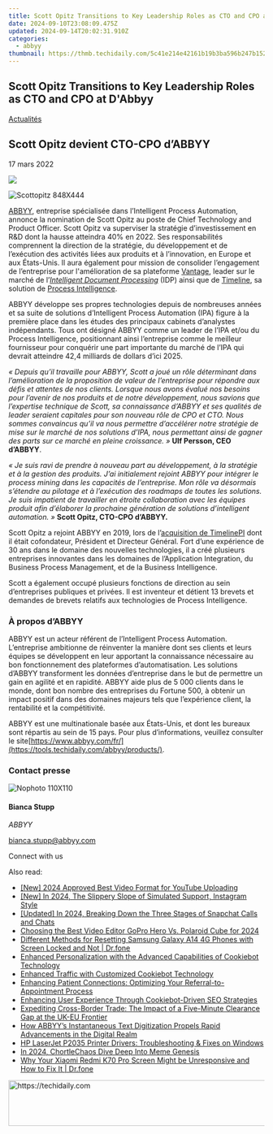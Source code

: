```yaml
---
title: Scott Opitz Transitions to Key Leadership Roles as CTO and CPO at D'Abbyy
date: 2024-09-10T23:08:09.475Z
updated: 2024-09-14T20:02:31.910Z
categories:
  - abbyy
thumbnail: https://thmb.techidaily.com/5c41e214e42161b19b3ba596b247b1528c5c85cbd29aaa92283a320b0b166cc8.jpg
---
```


## Scott Opitz Transitions to Key Leadership Roles as CTO and CPO at D'Abbyy

[Actualités](https://tools.techidaily.com/abbyy/products/)

## Scott Opitz devient CTO-CPO d’ABBYY

17 mars 2022

![](https://content.abbyy.com/-/media/project/abbyy/abbyy/branchtemplates/shutterstock_1272462163_1296-x-729.jpg?h=729&iar=0&w=1296)

![Scottopitz 848X444](https://static4.abbyy.com/abbyycommedia/35308/scottopitz-848x444.jpg) 

[ABBYY](https://tools.techidaily.com/abbyy/products/), entreprise spécialisée dans l’Intelligent Process Automation, annonce la nomination de Scott Opitz au poste de Chief Technology and Product Officer. Scott Opitz va superviser la stratégie d’investissement en R&D dont la hausse atteindra 40% en 2022\. Ses responsabilités comprennent la direction de la stratégie, du développement et de l’exécution des activités liées aux produits et à l’innovation, en Europe et aux États-Unis. Il aura également pour mission de consolider l’engagement de l’entreprise pour l'amélioration de sa plateforme [Vantage](https://tools.techidaily.com/abbyy/products/), leader sur le marché de l’_[Intelligent Document Processing](https://tools.techidaily.com/abbyy/products/)_ (IDP) ainsi que de [Timeline](https://tools.techidaily.com/abbyy/products/), sa solution de [Process Intelligence](https://tools.techidaily.com/abbyy/products/).

ABBYY développe ses propres technologies depuis de nombreuses années et sa suite de solutions d’Intelligent Process Automation (IPA) figure à la première place dans les études des principaux cabinets d’analystes indépendants. Tous ont désigné ABBYY comme un leader de l’IPA et/ou du Process Intelligence, positionnant ainsi l’entreprise comme le meilleur fournisseur pour conquérir une part importante du marché de l’IPA qui devrait atteindre 42,4 milliards de dollars d’ici 2025.

_« Depuis qu’il travaille pour ABBYY, Scott a joué un rôle déterminant dans l’amélioration de la proposition de valeur de l’entreprise pour répondre aux défis et attentes de nos clients. Lorsque nous avons évalué nos besoins pour l’avenir de nos produits et de notre développement, nous savions que l’expertise technique de Scott, sa connaissance d’ABBYY et ses qualités de leader seraient capitales pour son nouveau rôle de CPO et CTO. Nous sommes convaincus qu’il va nous permettre d’accélérer notre stratégie de mise sur le marché de nos solutions d’IPA, nous permettant ainsi de gagner des parts sur ce marché en pleine croissance. »_ **Ulf Persson, CEO d’ABBYY**.

_« Je suis ravi de prendre à nouveau part au développement, à la stratégie et à la gestion des produits. J’ai initialement rejoint ABBYY pour intégrer le process mining dans les capacités de l’entreprise. Mon rôle va désormais s’étendre au pilotage et à l’exécution des roadmaps de toutes les solutions. Je suis impatient de travailler en étroite collaboration avec les équipes produit afin d’élaborer la prochaine génération de solutions d’intelligent automation. »_ **Scott Opitz, CTO-CPO d’ABBYY.**

Scott Opitz a rejoint ABBYY en 2019, lors de l’[acquisition de TimelinePI](https://tools.techidaily.com/abbyy/products/) dont il était cofondateur, Président et Directeur Général. Fort d’une expérience de 30 ans dans le domaine des nouvelles technologies, il a créé plusieurs entreprises innovantes dans les domaines de l’Application Integration, du Business Process Management, et de la Business Intelligence.

Scott a également occupé plusieurs fonctions de direction au sein d’entreprises publiques et privées. Il est inventeur et détient 13 brevets et demandes de brevets relatifs aux technologies de Process Intelligence.

### À propos d’ABBYY

ABBYY est un acteur référent de l’Intelligent Process Automation. L’entreprise ambitionne de réinventer la manière dont ses clients et leurs équipes se développent en leur apportant la connaissance nécessaire au bon fonctionnement des plateformes d’automatisation. Les solutions d’ABBYY transforment les données d’entreprise dans le but de permettre un gain en agilité et en rapidité. ABBYY aide plus de 5 000 clients dans le monde, dont bon nombre des entreprises du Fortune 500, à obtenir un impact positif dans des domaines majeurs tels que l’expérience client, la rentabilité et la compétitivité.

ABBYY est une multinationale basée aux États-Unis, et dont les bureaux sont répartis au sein de 15 pays. Pour plus d’informations, veuillez consulter le site[https://www.abbyy.com/fr/](https://tools.techidaily.com/abbyy/products/).

### Contact presse

![Nophoto 110X110](https://static4.abbyy.com/abbyycommedia/34370/nophoto-110x110.png)

#### Bianca Stupp

_ABBYY_

[bianca.stupp@abbyy.com](https://tools.techidaily.com/abbyy/products/) 

Connect with us

<ins class="adsbygoogle"
     style="display:block"
     data-ad-format="autorelaxed"
     data-ad-client="ca-pub-7571918770474297"
     data-ad-slot="1223367746"></ins>

<ins class="adsbygoogle"
     style="display:block"
     data-ad-client="ca-pub-7571918770474297"
     data-ad-slot="8358498916"
     data-ad-format="auto"
     data-full-width-responsive="true"></ins>

<span class="atpl-alsoreadstyle">Also read:</span>
<div><ul>
<li><a href="https://youtube-zero.techidaily.com/024-approved-best-video-format-for-youtube-uploading/"><u>[New] 2024 Approved Best Video Format for YouTube Uploading</u></a></li>
<li><a href="https://instagram-clips.techidaily.com/new-in-2024-the-slippery-slope-of-simulated-support-instagram-style/"><u>[New] In 2024, The Slippery Slope of Simulated Support, Instagram Style</u></a></li>
<li><a href="https://snapchat-videos.techidaily.com/updated-in-2024-breaking-down-the-three-stages-of-snapchat-calls-and-chats/"><u>[Updated] In 2024, Breaking Down the Three Stages of Snapchat Calls and Chats</u></a></li>
<li><a href="https://fox-friendly.techidaily.com/choosing-the-best-video-editor-gopro-hero-vs-polaroid-cube-for-2024/"><u>Choosing the Best Video Editor GoPro Hero Vs. Polaroid Cube for 2024</u></a></li>
<li><a href="https://techidaily.com/different-methods-for-resetting-samsung-galaxy-a14-4g-phones-with-screen-locked-and-not-drfone-by-drfone-reset-android-reset-android/"><u>Different Methods for Resetting Samsung Galaxy A14 4G Phones with Screen Locked and Not | Dr.fone</u></a></li>
<li><a href="https://solve-info.techidaily.com/enhanced-personalization-with-the-advanced-capabilities-of-cookiebot-technology/"><u>Enhanced Personalization with the Advanced Capabilities of Cookiebot Technology</u></a></li>
<li><a href="https://solve-info.techidaily.com/enhanced-traffic-with-customized-cookiebot-technology/"><u>Enhanced Traffic with Customized Cookiebot Technology</u></a></li>
<li><a href="https://solve-info.techidaily.com/enhancing-patient-connections-optimizing-your-referral-to-appointment-process/"><u>Enhancing Patient Connections: Optimizing Your Referral-to-Appointment Process</u></a></li>
<li><a href="https://solve-info.techidaily.com/enhancing-user-experience-through-cookiebot-driven-seo-strategies/"><u>Enhancing User Experience Through Cookiebot-Driven SEO Strategies</u></a></li>
<li><a href="https://solve-info.techidaily.com/expediting-cross-border-trade-the-impact-of-a-five-minute-clearance-gap-at-the-uk-eu-frontier/"><u>Expediting Cross-Border Trade: The Impact of a Five-Minute Clearance Gap at the UK-EU Frontier</u></a></li>
<li><a href="https://solve-info.techidaily.com/how-abbyys-instantaneous-text-digitization-propels-rapid-advancements-in-the-digital-realm/"><u>How ABBYY’s Instantaneous Text Digitization Propels Rapid Advancements in the Digital Realm</u></a></li>
<li><a href="https://driver-download.techidaily.com/hp-laserjet-p2035-printer-drivers-troubleshooting-and-fixes-on-windows/"><u>HP LaserJet P2035 Printer Drivers: Troubleshooting & Fixes on Windows</u></a></li>
<li><a href="https://extra-hints.techidaily.com/in-2024-chortlechaos-dive-deep-into-meme-genesis/"><u>In 2024, ChortleChaos Dive Deep Into Meme Genesis</u></a></li>
<li><a href="https://howto.techidaily.com/why-your-xiaomi-redmi-k70-pro-screen-might-be-unresponsive-and-how-to-fix-it-drfone-by-drfone-fix-android-problems-fix-android-problems/"><u>Why Your Xiaomi Redmi K70 Pro Screen Might be Unresponsive and How to Fix It | Dr.fone</u></a></li>
</ul></div>

<!-- affiliate ads begin -->
<a href="https://appsumo.8odi.net/c/5597632/2123735/7443" target="_top" id="2123735">
  <img src="//a.impactradius-go.com/display-ad/7443-2123735" border="0" alt="https://techidaily.com" width="600" height="90"/>
</a>
<img height="0" width="0" src="https://appsumo.8odi.net/i/5597632/2123735/7443" style="position:absolute;visibility:hidden;" border="0" />
<!-- affiliate ads end -->

